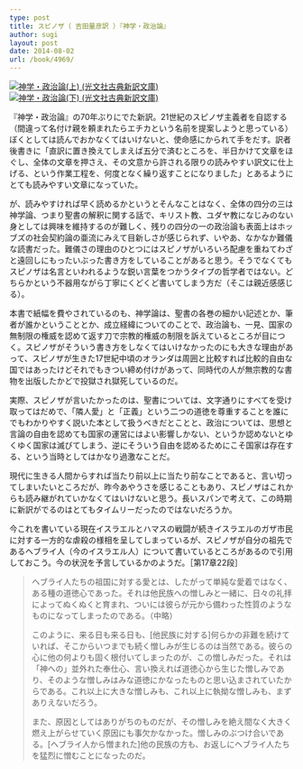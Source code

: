 ```yaml
---
type: post
title: スピノザ（ 吉田量彦訳 ）『神学・政治論』
author: sugi
layout: post
date: 2014-08-02
url: /book/4969/
---
```

<a href="http://www.amazon.co.jp/exec/obidos/ASIN/4334752896/chezsugi-22/ref=nosim/" onclick="_gaq.push(['_trackEvent', 'outbound-article', 'http://www.amazon.co.jp/exec/obidos/ASIN/4334752896/chezsugi-22/ref=nosim/', '']);" name="amazletlink" target="_blank"><img src="http://i0.wp.com/ecx.images-amazon.com/images/I/414bDCvnSnL._SL160_.jpg?w=660" alt="神学・政治論(上) (光文社古典新訳文庫)" class="alignleft"  data-recalc-dims="1" /></a><a href="http://www.amazon.co.jp/exec/obidos/ASIN/433475290X/chezsugi-22/ref=nosim/" onclick="_gaq.push(['_trackEvent', 'outbound-article', 'http://www.amazon.co.jp/exec/obidos/ASIN/433475290X/chezsugi-22/ref=nosim/', '']);" name="amazletlink" target="_blank"><img src="http://i2.wp.com/ecx.images-amazon.com/images/I/416uP5m2K-L._SL160_.jpg?w=660" alt="神学・政治論(下) (光文社古典新訳文庫)" class="alignleft"  data-recalc-dims="1" /></a>

『神学・政治論』の70年ぶりにでた新訳。21世紀のスピノザ主義者を自認する（間違って名付け親を頼まれたらエチカという名前を提案しようと思っている）ぼくとしては読んでおかなくてはいけないと、使命感にかられて手をだす。訳者後書きに「直訳に置き換えてしまえば五分で済むところを、半日かけて文章をほぐし、全体の文章を押さえ、その文意から許される限りの読みやすい訳文に仕上げる、という作業工程を、何度となく繰り返すことになりました」とあるようにとても読みやすい文章になっていた。

が、読みやすければ早く読めるかというとそんなことはなく、全体の四分の三は神学論、つまり聖書の解釈に関する話で、キリスト教、ユダヤ教になじみのない身としては興味を維持するのが難しく、残りの四分の一の政治論も表面上はホッブズの社会契約論の亜流にみえて目新しさが感じられず、いやあ、なかなか難儀な読書だった。難儀さの理由のひとつにはスピノザがいろいろ配慮を重ねてわざと遠回しにもったいぶった書き方をしていることがあると思う。そうでなくてもスピノザは名言といわれるような鋭い言葉をつかうタイプの哲学者ではない。どちらかという不器用ながら丁寧にくどくど書いてしまう方だ（そこは親近感感じる）。

本書で紙幅を費やされているのも、神学論は、聖書の各巻の細かい記述とか、筆者が誰かということとか、成立経緯についてのことで、政治論も、一見、国家の無制限の権威を認めて返す刀で宗教的権威の制限を訴えているところが目につく。スピノザがそういう書き方をしなくてはいけなかったのにも大きな理由があって、スピノザが生きた17世紀中頃のオランダは周囲と比較すれば比較的自由な国ではあったけどそれでもきつい締め付けがあって、同時代の人が無宗教的な書物を出版したかどで投獄され獄死しているのだ。

実際、スピノザが言いたかったのは、聖書については、文字通りにすべてを受け取ってはだめで、「隣人愛」と「正義」という二つの道徳を尊重することを誰にでもわかりやすく説いた本として扱うべきだとことと、政治については、思想と言論の自由を認めても国家の運営にはよい影響しかない、というか認めないとゆくゆく国家は滅びてしまう、逆にそういう自由を認めるためにこそ国家は存在する、という当時としてはかなり過激なことだ。

現代に生きる人間からすれば当たり前以上に当たり前なことであると、言い切ってしまいたいところだが、昨今あやうさを感じることもあり、スピノザはこれからも読み継がれていかなくてはいけないと思う。長いスパンで考えて、この時期に新訳がでるのはとてもタイムリーだったのではないだろうか。

今これを書いている現在イスラエルとハマスの戦闘が続きイスラエルのガザ市民に対する一方的な虐殺の様相を呈してしまっているが、スピノザが自分の祖先であるヘブライ人（今のイスラエル人）について書いているところがあるので引用しておこう。今の状況を予言しているかのようだ。［第17章22段］

> ヘブライ人たちの祖国に対する愛とは、したがって単純な愛着ではなく、ある種の道徳心であった。それは他民族への憎しみと一緒に、日々の礼拝によってぬくぬくと育まれ、ついには彼らが元から備わった性質のようなものになってしまったのである。（中略）
> 
> このように、来る日も来る日も、[他民族に対する]何らかの非難を続けていれば、そこからいつまでも続く憎しみが生じるのは当然である。彼らの心に他の何よりも固く根付いてしまったのが、この憎しみだった。それは「神への」並外れた奉仕心、言い換えれば道徳心から生じた憎しみであり、そのような憎しみはみな道徳にかなったものと思い込まされていたからである。これ以上に大きな憎しみも、これ以上に執拗な憎しみも、まずありえないだろう。
> 
> また、原因としてはありがちのものだが、その憎しみを絶え間なく大きく燃え上がらせていく原因にも事欠かなかった。憎しみのぶつけ合いである。[ヘブライ人から憎まれた]他の民族の方も、お返しにヘブライ人たちを猛烈に憎むことになったのだ。